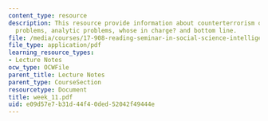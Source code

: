 ```yaml
---
content_type: resource
description: This resource provide information about counterterrorism overview, collection
  problems, analytic problems, whose in charge? and bottom line.
file: /media/courses/17-908-reading-seminar-in-social-science-intelligence-and-national-security-fall-2005/e09d57e7b31d44f40ded52042f49444e_week_11.pdf
file_type: application/pdf
learning_resource_types:
- Lecture Notes
ocw_type: OCWFile
parent_title: Lecture Notes
parent_type: CourseSection
resourcetype: Document
title: week_11.pdf
uid: e09d57e7-b31d-44f4-0ded-52042f49444e
---
```

